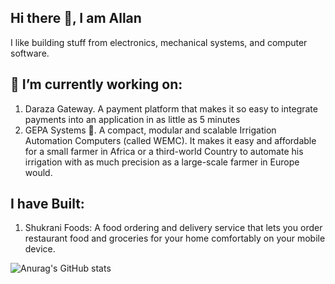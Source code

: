 ## Hi there 👋, I am Allan

I like building stuff from electronics, mechanical systems, and computer software.
## 🔭 I’m currently working on:
1. Daraza Gateway. A payment platform that makes it so easy to integrate payments into an application in as little as 5 minutes
2. GEPA Systems 🌱. A compact, modular and scalable Irrigation Automation Computers (called WEMC). It makes it easy and affordable for a small farmer in Africa or a third-world Country to automate his irrigation with as much precision as a large-scale farmer in Europe would.
   
## I have Built:
1. Shukrani Foods: A food ordering and delivery service that lets you order restaurant food and groceries for your home comfortably on your mobile device.

![Anurag's GitHub stats](https://github-readme-stats.vercel.app/api?username=allan-js&show=reviews,discussions_started,discussions_answered,prs_merged,prs_merged_percentage)
<!--
**allan-js/allan-js** is a ✨ _special_ ✨ repository because its `README.md` (this file) appears on your GitHub profile.


- 🌱 I’m currently learning ...
- 👯 I’m looking to collaborate on ...
- 🤔 I’m looking for help with ...
- 💬 Ask me about ...
- 📫 How to reach me: ...
- 😄 Pronouns: ...
- ⚡ Fun fact: ...
-->
